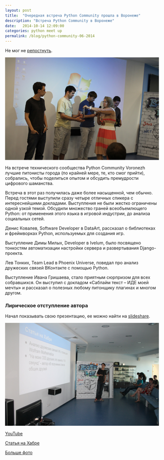 ```yaml
---
layout: post
title:  "Очередная встреча Python Community прошла в Воронеже"
description: "Встреча Python Community в Воронеже"
date:   2014-10-14 12:09:00
categories: python meet up
permalink: /blog/python-community-06-2014
---
```


Не мог не [репостнуть](http://www.dataart.ru/blog/2014/06/ocherednaya-vstrecha-python-community-proshla-v-voronezhe/).

![Спикеры](/downloads/python-community-2014-06.png)

На встрече технического сообщества Python Community Voronezh лучшие питонисты города (по крайней мере, те, кто смог прийти), собрались, чтобы поделиться опытом и обсудить премудрости цифрового шаманства.

Встреча в этот раз получилась даже более насыщенной, чем обычно. Перед гостями выступили сразу четыре отличных спикера с интереснейшими докладами. Выступления не были жестко ограничены одной узкой темой. Обсудили множество граней всеобъемлющего Python: от применения этого языка в игровой индустрии, до анализа социальных сетей.

<!--more-->

Денис Ковалев, Software Developer в DataArt, рассказал о библиотеках и фреймворках Python, используемых для создания игр.

Выступление Димы Милых, Developer в Ivelum, было посвящено тонкостям автоматизации настройки сервера и развертывания Django-проекта.

Лев Тонких, Team Lead в Phoenix Universe, поведал про анализ дружеских связей ВКонтакте с помощью Python.

Выступление Ивана Гришаева, стало приятным сюрпризом для всех собравшихся. Он выступил с докладом «Саблайм текст – ИДЕ моей мечты» и рассказал о полезных любому питонщику плагинах и многом другом.

### Лирическое отступление автора

Начал показывать свою презентацию, ее можно найти на [slideshare](http://www.slideshare.net/ittalk/social-graph-35686726).

![Я спикер](/downloads/I-am-python-community-2014-06.png)

[YouTube](https://www.youtube.com/watch?v=RkcX6ZWU56s#t=8048)

[Статья на Хабре](http://habrahabr.ru/post/221251/)


[Больше фото](https://www.flickr.com/photos/outsourcing/sets/72157645072914121/)